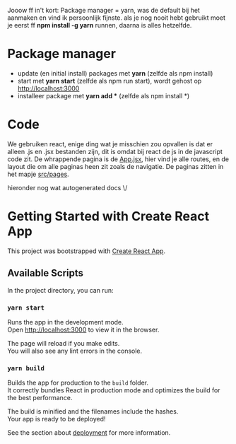 Jooow ff in't kort:
Package manager = yarn, was de default bij het aanmaken en vind ik persoonlijk fijnste. als je nog nooit hebt gebruikt moet je eerst ff  <b>npm install -g yarn</b> runnen, daarna is alles hetzelfde.

# Package manager
- update (en initial install) packages met <b>yarn</b> (zelfde als npm install)
- start met <b>yarn start</b> (zelfde als npm run start), wordt gehost op [http://localhost:3000](http://localhost:3000)
- installeer package met <b>yarn add *</b> (zelfde als npm install *)

# Code
We gebruiken react, enige ding wat je misschien zou opvallen is dat er alleen .js en .jsx bestanden zijn, dit is omdat bij react de js in de javascript code zit.
De whrappende pagina is de [App.jsx](/src/App.jsx), hier vind je alle routes, en de layout die om alle paginas heen zit zoals de navigatie.
De paginas zitten in het mapje [src/pages](src/pages/About.jsx).

hieronder nog wat autogenerated docs \\/

# Getting Started with Create React App

This project was bootstrapped with [Create React App](https://github.com/facebook/create-react-app).

## Available Scripts
In the project directory, you can run:
### `yarn start`
Runs the app in the development mode.\
Open [http://localhost:3000](http://localhost:3000) to view it in the browser.

The page will reload if you make edits.\
You will also see any lint errors in the console.

### `yarn build`
Builds the app for production to the `build` folder.\
It correctly bundles React in production mode and optimizes the build for the best performance.

The build is minified and the filenames include the hashes.\
Your app is ready to be deployed!

See the section about [deployment](https://facebook.github.io/create-react-app/docs/deployment) for more information.
